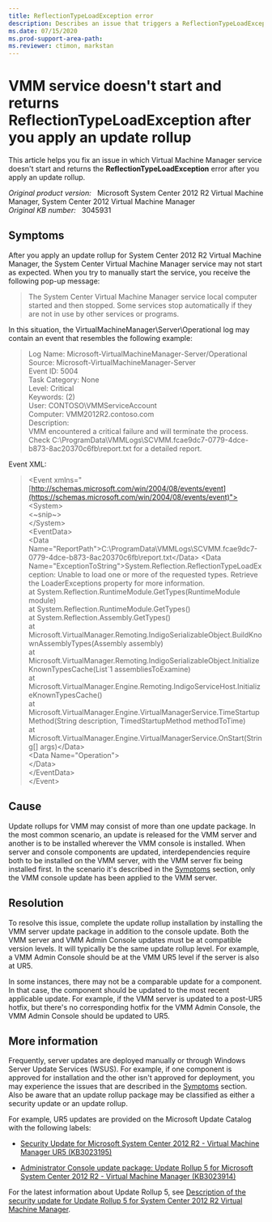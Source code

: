 ```yaml
---
title: ReflectionTypeLoadException error
description: Describes an issue that triggers a ReflectionTypeLoadException error after you apply an update rollup to System Center 2012 R2 Virtual Machine Manager.
ms.date: 07/15/2020
ms.prod-support-area-path: 
ms.reviewer: ctimon, markstan
---
```

# VMM service doesn't start and returns ReflectionTypeLoadException after you apply an update rollup

This article helps you fix an issue in which Virtual Machine Manager service doesn't start and returns the **ReflectionTypeLoadException** error after you apply an update rollup.

_Original product version:_ &nbsp; Microsoft System Center 2012 R2 Virtual Machine Manager, System Center 2012 Virtual Machine Manager  
_Original KB number:_ &nbsp; 3045931

## Symptoms

After you apply an update rollup for System Center 2012 R2 Virtual Machine Manager, the System Center Virtual Machine Manager service may not start as expected. When you try to manually start the service, you receive the following pop-up message:

> The System Center Virtual Machine Manager service local computer started and then stopped. Some services stop automatically if they are not in use by other services or programs.

In this situation, the VirtualMachineManager\Server\Operational log may contain an event that resembles the following example:

> Log Name: Microsoft-VirtualMachineManager-Server/Operational  
> Source: Microsoft-VirtualMachineManager-Server  
> Event ID: 5004  
> Task Category: None  
> Level: Critical  
> Keywords: (2)  
> User: CONTOSO\VMMServiceAccount  
> Computer: VMM2012R2.contoso.com  
> Description:  
> VMM encountered a critical failure and will terminate the process. Check C:\ProgramData\VMMLogs\SCVMM.fcae9dc7-0779-4dce-b873-8ac20370c6fb\report.txt for a detailed report.

Event XML:

> \<Event xmlns="[http://schemas.microsoft.com/win/2004/08/events/event](https://schemas.microsoft.com/win/2004/08/events/event)">  
> \<System>  
> \<~snip~>  
> \</System>  
> \<EventData>  
> \<Data Name="ReportPath">C:\ProgramData\VMMLogs\SCVMM.fcae9dc7-0779-4dce-b873-8ac20370c6fb\report.txt\</Data>
> \<Data Name="ExceptionToString">System.Reflection.ReflectionTypeLoadException: Unable to load one or more of the requested types. Retrieve the LoaderExceptions property for more information.  
> at System.Reflection.RuntimeModule.GetTypes(RuntimeModule module)  
> at System.Reflection.RuntimeModule.GetTypes()  
> at System.Reflection.Assembly.GetTypes()  
> at Microsoft.VirtualManager.Remoting.IndigoSerializableObject.BuildKnownAssemblyTypes(Assembly assembly)  
> at Microsoft.VirtualManager.Remoting.IndigoSerializableObject.InitializeKnownTypesCache(List`1 assembliesToExamine)  
> at Microsoft.VirtualManager.Engine.Remoting.IndigoServiceHost.InitializeKnownTypesCache()  
> at Microsoft.VirtualManager.Engine.VirtualManagerService.TimeStartupMethod(String description, TimedStartupMethod methodToTime)  
> at Microsoft.VirtualManager.Engine.VirtualManagerService.OnStart(String[] args)\</Data>  
> \<Data Name="Operation">  
> \</Data>  
> \</EventData>  
> \</Event>

## Cause

Update rollups for VMM may consist of more than one update package. In the most common scenario, an update is released for the VMM server and another is to be installed wherever the VMM console is installed. When server and console components are updated, interdependencies require both to be installed on the VMM server, with the VMM server fix being installed first. In the scenario it's described in the [Symptoms](#symptoms) section, only the VMM console update has been applied to the VMM server.

## Resolution

To resolve this issue, complete the update rollup installation by installing the VMM server update package in addition to the console update. Both the VMM server and VMM Admin Console updates must be at compatible version levels. It will typically be the same update rollup level. For example, a VMM Admin Console should be at the VMM UR5 level if the server is also at UR5.

In some instances, there may not be a comparable update for a component. In that case, the component should be updated to the most recent applicable update. For example, if the VMM server is updated to a post-UR5 hotfix, but there's no corresponding hotfix for the VMM Admin Console, the VMM Admin Console should be updated to UR5.

## More information

Frequently, server updates are deployed manually or through Windows Server Update Services (WSUS). For example, if one component is approved for installation and the other isn't approved for deployment, you may experience the issues that are described in the [Symptoms](#symptoms) section. Also be aware that an update rollup package may be classified as either a security update or an update rollup.

For example, UR5 updates are provided on the Microsoft Update Catalog with the following labels:

- [Security Update for Microsoft System Center 2012 R2 - Virtual Machine Manager UR5 (KB3023195)](https://www.catalog.update.microsoft.com/search.aspx?q=3023195)

- [Administrator Console update package: Update Rollup 5 for Microsoft System Center 2012 R2 - Virtual Machine Manager (KB3023914)](https://www.catalog.update.microsoft.com/search.aspx?q=3023914)

For the latest information about Update Rollup 5, see [Description of the security update for Update Rollup 5 for System Center 2012 R2 Virtual Machine Manager](https://support.microsoft.com/help/3023195).
